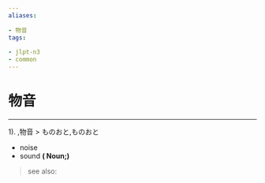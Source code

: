 ```yaml
---
aliases:
    
- 物音
tags:
    
- jlpt-n3
- common
---
```


# 物音
---
1).
,物音 > ものおと,ものおと

- noise
- sound
**( Noun;)**
> see also: 
            